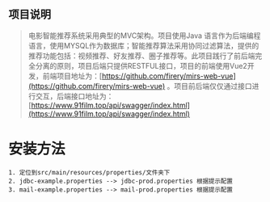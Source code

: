 ## 项目说明
> 电影智能推荐系统采用典型的MVC架构。项目使用Java 语言作为后端编程语言，使用MYSQL作为数据库；智能推荐算法采用协同过滤算法，提供的推荐功能包括：视频推荐、好友推荐、圈子推荐等。此项目践行了前后端完全分离的原则，项目后端只提供RESTFUL接口，项目的前端使用Vue2开发，前端项目地址为：[https://github.com/firery/mirs-web-vue](https://github.com/firery/mirs-web-vue) 。项目前后端仅仅通过接口进行交互，后端接口地址为：[https://www.91film.top/api/swagger/index.html](https://www.91film.top/api/swagger/index.html)

# 安装方法

```
1. 定位到src/main/resources/properties/文件夹下
2. jdbc-example.properties --> jdbc-prod.properties 根据提示配置
3. mail-example.properties --> mail-prod.properties 根据提示配置
```
